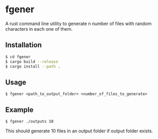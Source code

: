 # fgener

A rust command line utility to generate n number of files with random characters in each one of them.

## Installation

```bash
$ cd fgener
$ cargo build --release
$ cargo install --path .
```
## Usage

```
$ fgener <path_to_output_folder> <number_of_files_to_generate>
```

## Example

```
$ fgener ./outputs 10
```
This should generate 10 files in an output folder if output folder exists.

